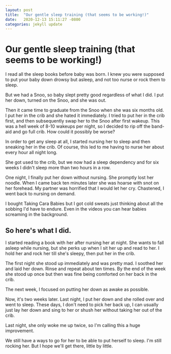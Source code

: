 ```yaml
---
layout: post
title:  "Our gentle sleep training (that seems to be working!)"
date:   2020-12-13 15:11:27 -0800
categories: jekyll update
---
```


# Our gentle sleep training (that seems to be working!)

I read all the sleep books before baby was born. I knew you were supposed to put your baby down drowsy but asleep, and not too nurse or rock them to sleep.

But we had a Snoo, so baby slept pretty good regardless of what I did. I put her down, turned on the Snoo, and she was out.

Then it came time to graduate from the Snoo when she was six months old. I put her in the crib and she hated it immediately. I tried to put her in the crib first, and then subsequently swap her to the Snoo after first wakeup. This was a hell week of 8-10 wakeups per night, so I decided to rip off the band-aid and go full crib. How could it possibly be worse?

In order to get any sleep at all, I started nursing her to sleep and then sneaking her in the crib. Of course, this led to me having to nurse her about every hour all night long.

She got used to the crib, but we now had a sleep dependency and for six weeks I didn't sleep more than two hours in a row.

One night, I finally put her down without nursing. She promptly lost her noodle. When I came back ten minutes later she was hoarse with snot on her forehead. My partner was horrified that I would let her cry. Chastened, I went back to nursing on demand.

I bought Taking Cara Babies but I got cold sweats just thinking about all the sobbing I'd have to endure. Even in the videos you can hear babies screaming in the background.

## So here's what I did.

I started reading a book with her after nursing her at night. She wants to fall asleep while nursing, but she perks up when I sit her up and read to her. I hold her and rock her till she's sleepy, then put her in the crib.

The first night she stood up immediately and was pretty mad. I soothed her and laid her down. Rinse and repeat about ten times. By the end of the week she stood up once but then was fine being comforted on her back in the crib.

The next week, I focused on putting her down as awake as possible.

Now, it's two weeks later. Last night, I put her down and she rolled over and went to sleep. These days, I don't need to pick her back up, I can usually just lay her down and sing to her or shush her without taking her out of the crib.

Last night, she only woke me up twice, so I'm calling this a huge improvement.

We still have a ways to go for her to be able to put herself to sleep. I'm still rocking her. But I hope we'll get there, little by little.
